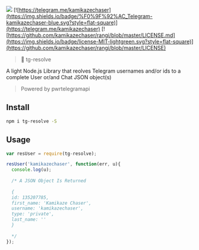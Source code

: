 [![](https://img.shields.io/npm/dt/tg-resolve.svg?style=flat-square)](https://www.npmjs.com/package/tg-resolve)
[![https://telegram.me/kamikazechaser](https://img.shields.io/badge/%F0%9F%92%AC_Telegram-kamikazechaser-blue.svg?style=flat-square)](https://telegram.me/kamikazechaser)
[![https://github.com/kamikazechaser/rangi/blob/master/LICENSE.md](https://img.shields.io/badge/license-MIT-lightgreen.svg?style=flat-square)](https://github.com/kamikazechaser/rangi/blob/master/LICENSE)
> 👤 tg-resolve

A light Node.js Library that reolves Telegram usernames and/or ids to a complete User or/and Chat JSON object(s)

> Powered by pwrtelegramapi

## Install

```bash
npm i tg-resolve -S
```
## Usage

```javascript
var resUser = require(tg-resolve);

resUser('kamikazechaser', function(err, u){
  console.log(u);
  
  /* A JSON Object Is Returned
  
  { 
  id: 135207785,
  first_name: 'Kamikaze Chaser',
  username: 'kamikazechaser',
  type: 'private',
  last_name: '' 
  }
  
  */
});
```
